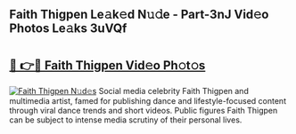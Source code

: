 ## Faith Thigpen Le𝚊k𝚎d N𝚞𝚍e - Part-3nJ Vid𝚎o Photos Le𝚊ks 3uVQf

# <h2><a href="http://fbdmn7.evod.top/?m=Faith+Thigpen">🔗 👉🔴 Faith Thigpen Vid𝚎o Ph𝚘t𝚘s</a></h2>

[![Faith Thigpen N𝚞d𝚎s](https://i.imgur.com/8V9OHl7.gif)](http://fbdmn7.evod.top/?m=Faith+Thigpen)
Social media celebrity Faith Thigpen and multimedia artist, famed for publishing dance and lifestyle-focused content through viral dance trends and short videos. Public figures Faith Thigpen can be subject to intense media scrutiny of their personal lives. 
